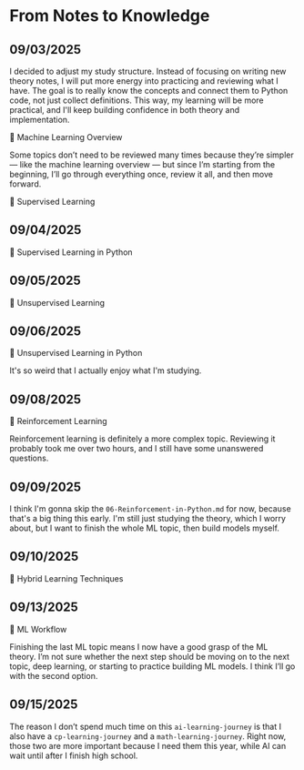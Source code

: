 # From Notes to Knowledge

## 09/03/2025

I decided to adjust my study structure. Instead of focusing on writing new theory notes, I will put more energy into practicing and reviewing what I have. The goal is to really know the concepts and connect them to Python code, not just collect definitions. This way, my learning will be more practical, and I'll keep building confidence in both theory and implementation.

📝 Machine Learning Overview

Some topics don’t need to be reviewed many times because they’re simpler — like the machine learning overview — but since I’m starting from the beginning, I’ll go through everything once, review it all, and then move forward.

📝 Supervised Learning

## 09/04/2025

📝 Supervised Learning in Python

## 09/05/2025

📝 Unsupervised Learning

## 09/06/2025

📝 Unsupervised Learning in Python

It's so weird that I actually enjoy what I'm studying.

## 09/08/2025

📝 Reinforcement Learning

Reinforcement learning is definitely a more complex topic. Reviewing it probably took me over two hours, and I still have some unanswered questions.

## 09/09/2025

I think I'm gonna skip the `06-Reinforcement-in-Python.md` for now, because that's a big thing this early. I'm still just studying the theory, which I worry about, but I want to finish the whole ML topic, then build models myself.

## 09/10/2025

📝 Hybrid Learning Techniques

## 09/13/2025

📝 ML Workflow

Finishing the last ML topic means I now have a good grasp of the ML theory. I’m not sure whether the next step should be moving on to the next topic, deep learning, or starting to practice building ML models. I think I’ll go with the second option.

## 09/15/2025

The reason I don’t spend much time on this `ai-learning-journey` is that I also have a `cp-learning-journey` and a `math-learning-journey`. Right now, those two are more important because I need them this year, while AI can wait until after I finish high school.